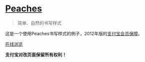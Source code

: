 # [Peaches](https://github.com/sliuqin/peaches)

> 简单、自然的书写样式

这是一个使用Peaches书写样式的例子，2012年版的[支付宝会员保障](https://my.alipay.com/portal/account/safeguard.htm)。

[在线浏览](http://sliuqin.github.com/peaches-example-safeguard/)

**支付宝对改页面保留所有权利！**

